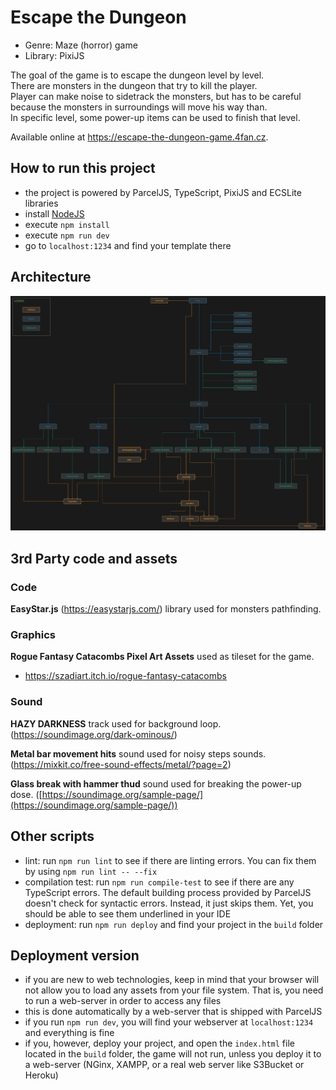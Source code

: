 # Escape the Dungeon

* Genre: Maze (horror) game
* Library: PixiJS

The goal of the game is to escape the dungeon level by level.  
There are monsters in the dungeon that try to kill the player.  
Player can make noise to sidetrack the monsters, but has to be careful because the monsters in surroundings will move his way than.  
In specific level, some power-up items can be used to finish that level.

Available online at https://escape-the-dungeon-game.4fan.cz.

## How to run this project
- the project is powered by ParcelJS, TypeScript, PixiJS and ECSLite libraries
- install [NodeJS](https://nodejs.org/en/download/)
- execute `npm install`
- execute `npm run dev`
- go to `localhost:1234` and find your template there

## Architecture

![Game architecture](./architecture-diagram.png)

## 3rd Party code and assets

### Code

**EasyStar.js** (https://easystarjs.com/) library used for monsters pathfinding.

### Graphics

**Rogue Fantasy Catacombs Pixel Art Assets** used as tileset for the game.
* https://szadiart.itch.io/rogue-fantasy-catacombs

### Sound

**HAZY DARKNESS** track used for background loop. (https://soundimage.org/dark-ominous/)

**Metal bar movement hits** sound used for noisy steps sounds. (https://mixkit.co/free-sound-effects/metal/?page=2)

**Glass break with hammer thud** sound used for breaking the power-up dose. ([https://soundimage.org/sample-page/](https://soundimage.org/sample-page/))

## Other scripts
- lint: run `npm run lint` to see if there are linting errors. You can fix them by using `npm run lint -- --fix`
- compilation test: run `npm run compile-test` to see if there are any TypeScript errors. The default building process provided by ParcelJS doesn't check for syntactic errors. Instead, it just skips them. Yet, you should be able to see them underlined in your IDE
- deployment: run `npm run deploy` and find your project in the `build` folder

## Deployment version
- if you are new to web technologies, keep in mind that your browser will not allow you to load any assets from your file system. That is, you need to run a web-server in order to access any files
- this is done automatically by a web-server that is shipped with ParcelJS
- if you run `npm run dev`, you will find your webserver at `localhost:1234` and everything is fine
- if you, however, deploy your project, and open the `index.html` file located in the `build` folder, the game will not run, unless you deploy it to a web-server (NGinx, XAMPP, or a real web server like S3Bucket or Heroku)